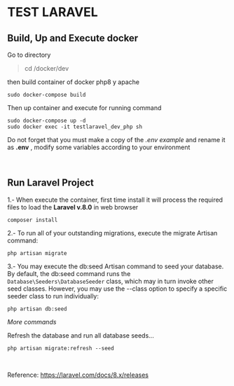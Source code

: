 # TEST LARAVEL
## Build, Up and Execute docker
Go to directory
> cd /docker/dev

then  build container of docker php8 y apache
```
sudo docker-compose build
```
Then up container and execute for running command 
```
sudo docker-compose up -d
sudo docker exec -it testlaravel_dev_php sh
```
 Do not forget that you must make a copy of the *.env example* and rename it as **.env** , modify some variables according to your environment

&nbsp;

## Run Laravel Project
1.-  When execute the container, first time install it will process the required files to load the **Laravel v.8.0** in web browser
    
    composer install


2.- To run all of your outstanding migrations, execute the migrate Artisan command:
    
    php artisan migrate

3.- You may execute the db:seed Artisan command to seed your database. By default, the db:seed command runs the `Database\Seeders\DatabaseSeeder` class, which may in turn invoke other seed classes. However, you may use the --class option to specify a specific seeder class to run individually:
    
    php artisan db:seed

*More commands*


Refresh the database and run all database seeds...
    
    php artisan migrate:refresh --seed

&ensp;

Reference:
https://laravel.com/docs/8.x/releases